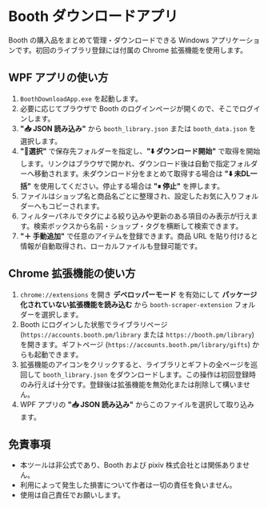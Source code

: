 # Booth ダウンロードアプリ

Booth の購入品をまとめて管理・ダウンロードできる Windows アプリケーションです。初回のライブラリ登録には付属の Chrome 拡張機能を使用します。

## WPF アプリの使い方
1. `BoothDownloadApp.exe` を起動します。
2. 必要に応じてブラウザで Booth のログインページが開くので、そこでログインします。
3. **"📥 JSON 読み込み"** から `booth_library.json` または `booth_data.json` を選択します。
4. **"📂選択"** で保存先フォルダーを指定し、**"⬇️ ダウンロード開始"** で取得を開始します。リンクはブラウザで開かれ、ダウンロード後は自動で指定フォルダーへ移動されます。未ダウンロード分をまとめて取得する場合は **"⬇️ 未DL一括"** を使用してください。停止する場合は **"⏸ 停止"** を押します。
5. ファイルはショップ名と商品名ごとに整理され、設定したお気に入りフォルダーへもコピーされます。
6. フィルターパネルでタグによる絞り込みや更新のある項目のみ表示が行えます。検索ボックスから名前・ショップ・タグを横断して検索できます。
7. **"＋ 手動追加"** で任意のアイテムを登録できます。商品 URL を貼り付けると情報が自動取得され、ローカルファイルも登録可能です。

## Chrome 拡張機能の使い方
1. `chrome://extensions` を開き **デベロッパーモード** を有効にして **パッケージ化されていない拡張機能を読み込む** から `booth-scraper-extension` フォルダーを選択します。
2. Booth にログインした状態でライブラリページ (`https://accounts.booth.pm/library` または `https://booth.pm/library`) を開きます。ギフトページ (`https://accounts.booth.pm/library/gifts`) からも起動できます。
3. 拡張機能のアイコンをクリックすると、ライブラリとギフトの全ページを巡回して `booth_library.json` をダウンロードします。この操作は初回登録時のみ行えば十分です。登録後は拡張機能を無効化または削除して構いません。
4. WPF アプリの **"📥 JSON 読み込み"** からこのファイルを選択して取り込みます。
## 免責事項
- 本ツールは非公式であり、Booth および pixiv 株式会社とは関係ありません。
- 利用によって発生した損害について作者は一切の責任を負いません。
- 使用は自己責任でお願いします。
